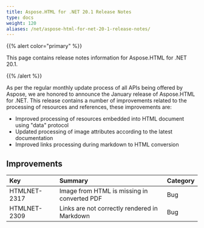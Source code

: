 ```yaml
---
title: Aspose.HTML for .NET 20.1 Release Notes
type: docs
weight: 120
aliases: /net/aspose-html-for-net-20-1-release-notes/
---
```


{{% alert color="primary" %}} 

This page contains release notes information for Aspose.HTML for .NET 20.1.

{{% /alert %}} 

As per the regular monthly update process of all APIs being offered by Aspose, we are honored to announce the January release of Aspose.HTML for .NET.
This release contains a number of improvements related to the processing of resources and references, these improvements are:

- Improved processing of resources embedded into HTML document using "data" protocol
- Updated processing of image attributes according to the latest documentation
- Improved links processing during markdown to HTML conversion
## **Improvements**

|**Key**|**Summary**|**Category**|
| :- | :- | :- |
|HTMLNET-2317|Image from HTML is missing in converted PDF|Bug|
|HTMLNET-2309|Links are not correctly rendered in Markdown|Bug|

